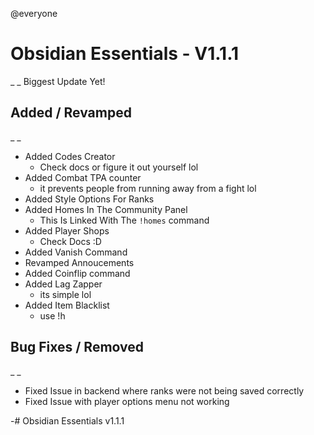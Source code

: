 @everyone 
# Obsidian Essentials - V1.1.1
_ _
Biggest Update Yet!

## Added / Revamped
_ _
- Added Codes Creator
  - Check docs or figure it out yourself lol
- Added Combat TPA counter
  - it prevents people from running away from a fight lol
- Added Style Options For Ranks
- Added Homes In The Community Panel
  - This Is Linked With The `!homes` command
- Added Player Shops
  - Check Docs :D
- Added Vanish Command
- Revamped Annoucements
- Added Coinflip command
- Added Lag Zapper
  - its simple lol
- Added Item Blacklist
  - use !h

## Bug Fixes / Removed
_ _
- Fixed Issue in backend where ranks were not being saved correctly
- Fixed Issue with player options menu not working




-# Obsidian Essentials v1.1.1